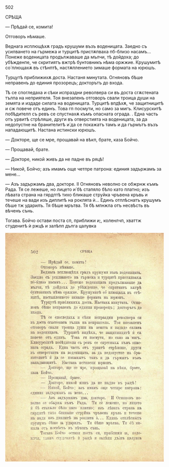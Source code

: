 ﻿502

СРѢЩА

— Прѣдай се, комита!

Отговоръ нѣмаше.

Веднага исплющѣхѫ градъ крушуми възъ воденицата. Заедно съ усилването на гърмежа и турцитѣ пристѫпваха пб-близо насамъ... Понеже воденицата продължаваше да мълчи, тѣ дойдоха; до убѣжденпе, че скритиятъ вжтрѣ бунтовникъ нѣма оржжие. Крушумитѣ со́ плющахѫ въ стѣнптѣ, настѫплението зимаше формата на юрюшъ.

Турцутѣ приближихѫ доста. Настаня минутата. Огняновъ бѣше неправенъ до единия прозорецъ; докторътъ до входа.

Тѣ се спогледаха и сѣки испраздни револвера си въ доста сгѫстената тълпа на неприятеля. Тоя внезапенъ отговоръ свали троица души на земята и издаде силата на воденицата. Турцитѣ впдѣхѫ, че защитницитѣ и сж повече отъ единъ. Това гп посмути, но само за мигъ. Клисурскитѣ побѣдителп съ ревъ се спустнахѫ къмъ опасната ограда. . Една часть отъ урвитѣ стрѣляше, други въ отверстията на воденицата, за да недопустне на бранителитѣ и́ да се покажатъ тамъ и да гърмътъ възъ нападающитѣ. Настана истински юрюшъ.

— Докторе, ще се мре, прощавай на вѣкп, брате, каза Бойчо.

— Прощавай, брате.

— Докторе, никой живъ да не падне въ ряцѣ!

— Никой, Бойчо; азъ имамъ още четпре патрона: единия задържамъ за мене...

— Азъ задържамъ два, докторе. II Огняновъ неволно се обжрнж къмъ Рада. Тя се лежеше, но лицето и́ бѣ стапяло бѣло като платно; изъ лѣвата страна на гярдптѣ тихо бликаше струйка чръвена кръвь и течеше на вади изъ диплитѣ на роклята ѝ... Единъ отплѣснатъ крушумъ бѣше тж ударилъ. Тя бѣше мрътва. Тя бѣ мпнжла отъ несвѣсть въ вѣченъ сънь.

Тогава. Бойчо остави поста сп, приближи и;, коленлчп, хваттж студенитѣ ѝ ржцѣ и залѣпп дълга цалувка

![original](images/555.jpg)

